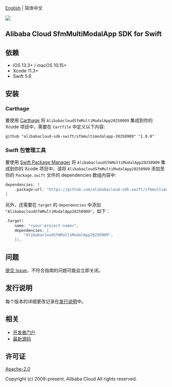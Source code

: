 [English](README.md) | 简体中文

![](https://aliyunsdk-pages.alicdn.com/icons/AlibabaCloud.svg)

## Alibaba Cloud SfmMultiModalApp SDK for Swift

## 依赖

- iOS 13.3+ / macOS 10.15+
- Xcode 11.3+
- Swift 5.6

## 安装

### Carthage

要使用 [Carthage](https://github.com/Carthage/Carthage) 将 `AlibabacloudSfmMultiModalApp20250909` 集成到你的 Xcode 项目中，需要在 `Cartfile` 中定义以下内容:

```ogdl
github "alibabacloud-sdk-swift/sfmmultimodalapp-20250909" "1.0.0"
```

### Swift 包管理工具

要使用 [Swift Package Manager](https://swift.org/package-manager/) 将 `AlibabacloudSfmMultiModalApp20250909` 集成到你的 Xcode 项目中，请将 `AlibabacloudSfmMultiModalApp20250909` 添加至你的 `Package.swift` 文件的 dependencies 数组内容中:

```swift
dependencies: [
    .package(url: "https://github.com/alibabacloud-sdk-swift/sfmmultimodalapp-20250909.git", from: "1.0.0")
]
```

另外，还需要在 `target` 的 `dependencies` 中添加 `"AlibabacloudSfmMultiModalApp20250909"`，如下：

```swift
.target(
    name: "<your-project-name>",
    dependencies: [
        "AlibabacloudSfmMultiModalApp20250909",
    ]),
```

## 问题

[提交 Issue](https://github.com/alibabacloud-sdk-swift/sfmmultimodalapp-20250909/issues/new)，不符合指南的问题可能会立即关闭。

## 发行说明

每个版本的详细更改记录在[发行说明](./ChangeLog.txt)中。

## 相关

* [开发者门户](https://next.api.aliyun.com/home)
* [最新源码](https://github.com/alibabacloud-sdk-swift/sfmmultimodalapp-20250909)

## 许可证

[Apache-2.0](http://www.apache.org/licenses/LICENSE-2.0)

Copyright (c) 2009-present, Alibaba Cloud All rights reserved.
